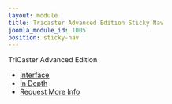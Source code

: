 ```yaml
---
layout: module
title: Tricaster Advanced Edition Sticky Nav
joomla_module_id: 1005
position: sticky-nav
---
```

<p class="sticky-nav-label">TriCaster Advanced Edition</p><a href="javascript:;" class="sticky-nav-expand" title="Expand Tricaster Advanced Edtion Menu"></a>
<div class="moduletable">
	<ul id="mainlevel">
		<li><a href="/products/tricaster-advanced-edition/interface" class="mainlevel">Interface</a>
		</li>
		<li><a href="/products/tricaster-advanced-edition/in-depth" class="mainlevel">In Depth</a>
		</li>
		<li><a href="#form" class="mainlevel">Request More Info</a>
		</li>
	</ul>
</div>
